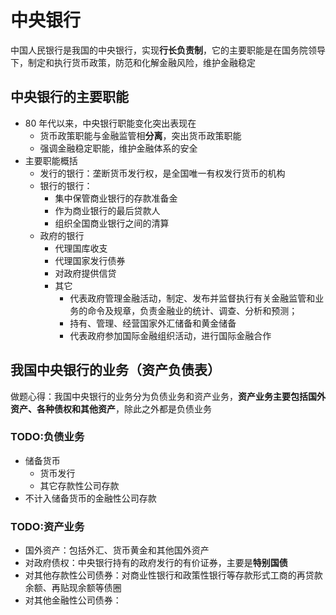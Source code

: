 # 中央银行

中国人民银行是我国的中央银行，实现**行长负责制**，它的主要职能是在国务院领导下，制定和执行货币政策，防范和化解金融风险，维护金融稳定

## 中央银行的主要职能

- 80 年代以来，中央银行职能变化突出表现在
  - 货币政策职能与金融监管相**分离**，突出货币政策职能
  - 强调金融稳定职能，维护金融体系的安全
- 主要职能概括
  - 发行的银行：垄断货币发行权，是全国唯一有权发行货币的机构
  - 银行的银行：
    - 集中保管商业银行的存款准备金
    - 作为商业银行的最后贷款人
    - 组织全国商业银行之间的清算
  - 政府的银行
    - 代理国库收支
    - 代理国家发行债券
    - 对政府提供信贷
    - 其它
      - 代表政府管理金融活动，制定、发布并监督执行有关金融监管和业务的命令及规章，负责金融业的统计、调查、分析和预测；
      - 持有、管理、经营国家外汇储备和黄金储备
      - 代表政府参加国际金融组织活动，进行国际金融合作

## 我国中央银行的业务（资产负债表）

做题心得：我国中央银行的业务分为负债业务和资产业务，**资产业务主要包括国外资产、各种债权和其他资产**，除此之外都是负债业务

### TODO:负债业务

- 储备货币
  - 货币发行
  - 其它存款性公司存款
- 不计入储备货币的金融性公司存款

### TODO:资产业务

- 国外资产：包括外汇、货币黄金和其他国外资产
- 对政府债权：中央银行持有的政府发行的有价证券，主要是**特别国债**
- 对其他存款性公司债券：对商业性银行和政策性银行等存款形式工商的再贷款余额、再贴现余额等债圈
- 对其他金融性公司债券：
